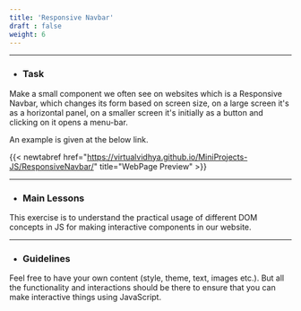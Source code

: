 ```yaml
---
title: 'Responsive Navbar'
draft : false
weight: 6
---
```


---

- ### Task

Make a small component we often see on websites which is a Responsive Navbar, which changes its form based on screen size,
on a large screen it's as a horizontal panel, on a smaller screen it's initially as a button and clicking on it opens a menu-bar. 

An example is given at the below link. 

{{< newtabref  href="https://virtualvidhya.github.io/MiniProjects-JS/ResponsiveNavbar/" title="WebPage Preview" >}}

---

- ### Main Lessons

This exercise is to understand the practical usage of different DOM concepts in JS for making interactive components in our website.

---

- ### Guidelines

Feel free to have your own content (style, theme, text, images etc.). But all the functionality and interactions should be there to ensure that you can make interactive things using JavaScript.